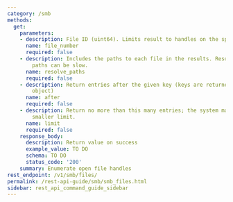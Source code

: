 ```yaml
---
category: /smb
methods:
  get:
    parameters:
    - description: File ID (uint64). Limits result to handles on the specified file.
      name: file_number
      required: false
    - description: Includes the paths to each file in the results. Resolving many
        paths can be slow.
      name: resolve_paths
      required: false
    - description: Return entries after the given key (keys are returned in the paging
        object)
      name: after
      required: false
    - description: Return no more than this many entries; the system may choose a
        smaller limit.
      name: limit
      required: false
    response_body:
      description: Return value on success
      example_value: TO DO
      schema: TO DO
      status_code: '200'
    summary: Enumerate open file handles
rest_endpoint: /v1/smb/files/
permalink: /rest-api-guide/smb/smb_files.html
sidebar: rest_api_command_guide_sidebar
---
```

